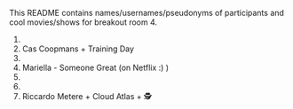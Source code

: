 This README contains names/usernames/pseudonyms of participants and cool movies/shows for breakout room 4.

1.
2. Cas Coopmans + Training Day  
3.
4. Mariella - Someone Great (on Netflix :) )
5.
4.
5. Riccardo Metere + Cloud Atlas + 🕵️  
